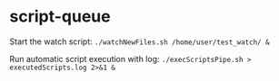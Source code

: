 # script-queue

Start the watch script: `./watchNewFiles.sh /home/user/test_watch/ &`

Run automatic script execution with log: `./execScriptsPipe.sh > executedScripts.log 2>&1 &`
